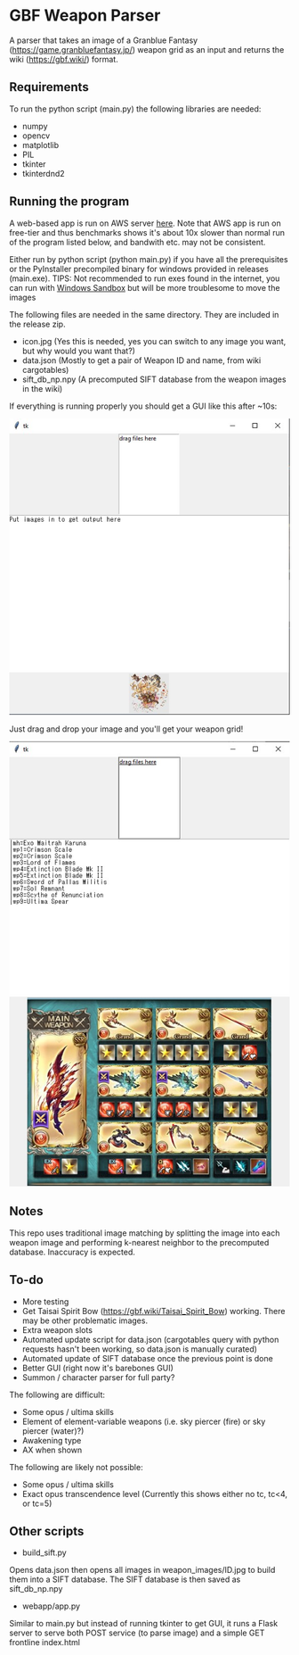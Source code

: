# GBF Weapon Parser

A parser that takes an image of a Granblue Fantasy (https://game.granbluefantasy.jp/) weapon grid as an input and returns the wiki (https://gbf.wiki/) format.

## Requirements

To run the python script (main.py) the following libraries are needed:
- numpy
- opencv
- matplotlib
- PIL
- tkinter
- tkinterdnd2

## Running the program

A web-based app is run on AWS server [here](http://3.145.66.61/). Note that AWS app is run on free-tier and thus benchmarks shows it's about 10x slower than normal run of the program listed below, and bandwith etc. may not be consistent.

Either run by python script (python main.py) if you have all the prerequisites or the PyInstaller precompiled binary for windows provided in releases (main.exe).
TIPS: Not recommended to run exes found in the internet, you can run with [Windows Sandbox](https://learn.microsoft.com/en-us/windows/security/application-security/application-isolation/windows-sandbox/windows-sandbox-overview) but will be more troublesome to move the images 

The following files are needed in the same directory. They are included in the release zip.
- icon.jpg (Yes this is needed, yes you can switch to any image you want, but why would you want that?)
- data.json (Mostly to get a pair of Weapon ID and name, from wiki cargotables)
- sift_db_np.npy (A precomputed SIFT database from the weapon images in the wiki)

If everything is running properly you should get a GUI like this after ~10s:

![alt text](https://github.com/jyunocchi/gbf_weapon_parser/blob/main/readme_img/main.jpg?raw=true)

Just drag and drop your image and you'll get your weapon grid!

![alt text](https://github.com/jyunocchi/gbf_weapon_parser/blob/main/readme_img/main2.jpg?raw=true)

## Notes

This repo uses traditional image matching by splitting the image into each weapon image and performing k-nearest neighbor to the precomputed database. Inaccuracy is expected.

## To-do

- More testing
- Get Taisai Spirit Bow (https://gbf.wiki/Taisai_Spirit_Bow) working. There may be other problematic images.
- Extra weapon slots
- Automated update script for data.json (cargotables query with python requests hasn't been working, so data.json is manually curated)
- Automated update of SIFT database once the previous point is done
- Better GUI (right now it's barebones GUI)
- Summon / character parser for full party?

The following are difficult:
- Some opus / ultima skills 
- Element of element-variable weapons (i.e. sky piercer (fire) or sky piercer (water)?)
- Awakening type
- AX when shown

The following are likely not possible:
- Some opus / ultima skills
- Exact opus transcendence level (Currently this shows either no tc, tc<4, or tc=5)

## Other scripts

- build_sift.py

Opens data.json then opens all images in weapon_images/ID.jpg to build them into a SIFT database.
The SIFT database is then saved as sift_db_np.npy

- webapp/app.py

Similar to main.py but instead of running tkinter to get GUI, it runs a Flask server to serve both POST service (to parse image) and a simple GET frontline index.html

